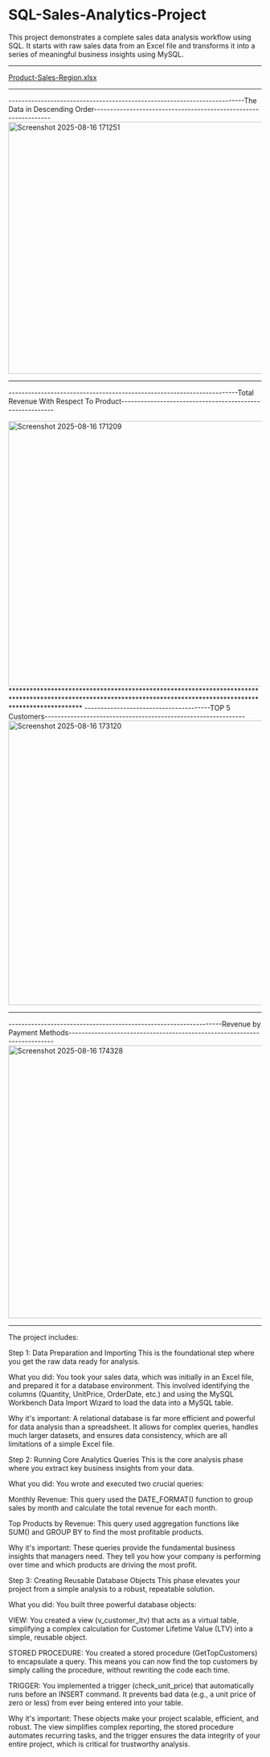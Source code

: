 # SQL-Sales-Analytics-Project

This project demonstrates a complete sales data analysis workflow using SQL. It starts with raw sales data from an Excel file and transforms it into a series of meaningful business insights using MySQL.
******************************************************************************************************************************************************************
[Product-Sales-Region.xlsx](https://github.com/user-attachments/files/21812354/Product-Sales-Region.xlsx)

****************************************************************************************************************************************************************
-------------------------------------------------------------------------The Data in Descending Order----------------------------------------------------------------
<img width="1024" height="500" alt="Screenshot 2025-08-16 171251" src="https://github.com/user-attachments/assets/964ab1b1-305b-4f84-bd39-6090d82cc2be" />

*****************************************************************************************************************************************************************
-----------------------------------------------------------------------Total Revenue With Respect To Product---------------------------------------------------------



<img width="980" height="527" alt="Screenshot 2025-08-16 171209" src="https://github.com/user-attachments/assets/5f1661b6-3a07-45d0-8580-016f43e53d94" />
*******************************************************************************************************************************************************************
---------------------------------------TOP 5 Customers--------------------------------------------------------------
<img width="1068" height="565" alt="Screenshot 2025-08-16 173120" src="https://github.com/user-attachments/assets/ffcb2660-98e6-441b-bce6-c097fa46d534" />

********************************************************************************************************************************************************************
------------------------------------------------------------------Revenue by Payment Methods-------------------------------------------------------------------------
<img width="1010" height="542" alt="Screenshot 2025-08-16 174328" src="https://github.com/user-attachments/assets/dd7e3100-e4b6-4d17-b300-c260397df456" />

********************************************************************************************************************************************************************
The project includes:

Step 1: Data Preparation and Importing
This is the foundational step where you get the raw data ready for analysis.

What you did: You took your sales data, which was initially in an Excel file, and prepared it for a database environment. This involved identifying the columns (Quantity, UnitPrice, OrderDate, etc.) and using the MySQL Workbench Data Import Wizard to load the data into a MySQL table.

Why it's important: A relational database is far more efficient and powerful for data analysis than a spreadsheet. It allows for complex queries, handles much larger datasets, and ensures data consistency, which are all limitations of a simple Excel file.

Step 2: Running Core Analytics Queries
This is the core analysis phase where you extract key business insights from your data.

What you did: You wrote and executed two crucial queries:

Monthly Revenue: This query used the DATE_FORMAT() function to group sales by month and calculate the total revenue for each month.

Top Products by Revenue: This query used aggregation functions like SUM() and GROUP BY to find the most profitable products.

Why it's important: These queries provide the fundamental business insights that managers need. They tell you how your company is performing over time and which products are driving the most profit.

Step 3: Creating Reusable Database Objects
This phase elevates your project from a simple analysis to a robust, repeatable solution.

What you did: You built three powerful database objects:

VIEW: You created a view (v_customer_ltv) that acts as a virtual table, simplifying a complex calculation for Customer Lifetime Value (LTV) into a simple, reusable object.

STORED PROCEDURE: You created a stored procedure (GetTopCustomers) to encapsulate a query. This means you can now find the top customers by simply calling the procedure, without rewriting the code each time.

TRIGGER: You implemented a trigger (check_unit_price) that automatically runs before an INSERT command. It prevents bad data (e.g., a unit price of zero or less) from ever being entered into your table.

Why it's important: These objects make your project scalable, efficient, and robust. The view simplifies complex reporting, the stored procedure automates recurring tasks, and the trigger ensures the data integrity of your entire project, which is critical for trustworthy analysis.
